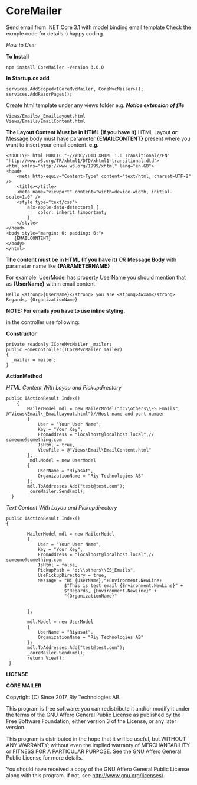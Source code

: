 
# CoreMailer

Send email from .NET Core 3.1 with model binding email template Check the exmple code for details :) happy coding.

*How to Use:*

**To Install**

    npm install CoreMailer -Version 3.0.0

**In Startup.cs add**

    services.AddScoped<ICoreMvcMailer, CoreMvcMailer>();
    services.AddRazorPages();
    
Create html template under any views folder e.g. ***Notice extension of file***

    Views/Emails/_EmailLayout.html
    Views/Emails/EmailContent.html
**The Layout Content Must be in HTML (If you have it)**
HTML Layout **or** Message body  must have parameter **{EMAILCONTENT}** present where you want to insert your email content. **e.g.**

    <!DOCTYPE html PUBLIC "-//W3C//DTD XHTML 1.0 Transitional//EN" "http://www.w3.org/TR/xhtml1/DTD/xhtml1-transitional.dtd">
    <html xmlns="http://www.w3.org/1999/xhtml" lang="en-GB">
    <head>
        <meta http-equiv="Content-Type" content="text/html; charset=UTF-8" />
        <title></title>
        <meta name="viewport" content="width=device-width, initial-scale=1.0" />    
        <style type="text/css">
            a[x-apple-data-detectors] {
                color: inherit !important;
            }
        </style>
    </head>
    <body style="margin: 0; padding: 0;">
       {EMAILCONTENT}
    </body>
    </html>

**The content must be in HTML (If you have it)** *OR* **Message Body** with parameter name like **{PARAMETERNAME}** 

For example: UserModel has property UserName you should mention that as **{UserName}** within email content

    Hello <strong>{UserName}</strong> you are <strong>Awxam</strong> Regards, {OrganizationName}

**NOTE: For emails you have to use inline styling.**

in the controller use following:

**Constructor**

    private readonly ICoreMvcMailer _mailer;
    public HomeController(ICoreMvcMailer mailer)
    {
      _mailer = mailer;
    }

**ActionMethod**

*HTML Content With Layou and Pickupdirectory*

    public IActionResult Index()
        {
	        MailerModel mdl = new MailerModel("d:\\others\\ES_Emails", @"Views\Email\_EmailLayout.html")//Host name and port number
            {
                User = "Your User Name",
                Key = "Your Key",
                FromAddress = "localhost@localhost.local",// someone@something.com
                IsHtml = true,
                ViewFile = @"Views\Email\EmailContent.html"
            };
             mdl.Model = new UserModel
            {
                UserName = "Riyasat",
                OrganizationName = "Riy Technologies AB"
            };
            mdl.ToAddresses.Add("test@test.com");
            _coreMailer.Send(mdl);
      }  

*Text Content With Layou and Pickupdirectory*

    public IActionResult Index()
    {

            MailerModel mdl = new MailerModel
            {
                User = "Your User Name",
                Key = "Your Key",
                FromAddress = "localhost@localhost.local",// someone@something.com
                IsHtml = false,
                PickupPath = "d:\\others\\ES_Emails",
                UsePickupDirectory = true,
                Message = "Hi {UserName},"+Environment.NewLine+
                          $"This is test email {Environment.NewLine}" +
                          $"Regards, {Environment.NewLine}" +
                          "{OrganizationName}"


            };

            mdl.Model = new UserModel
            {
                UserName = "Riyasat",
                OrganizationName = "Riy Technologies AB"
            };
            mdl.ToAddresses.Add("test@test.com");
            _coreMailer.Send(mdl);
            return View();
     }


**LICENSE**

**CORE MAILER**

Copyright (C) Since 2017, Riy Technologies AB.  

This program is free software: you can redistribute it and/or modify
it under the terms of the GNU Affero General Public License as published by
the Free Software Foundation, either version 3 of the License, or any later version.

This program is distributed in the hope that it will be useful,
but WITHOUT ANY WARRANTY; without even the implied warranty of
MERCHANTABILITY or FITNESS FOR A PARTICULAR PURPOSE.  See the
GNU Affero General Public License for more details.

You should have received a copy of the GNU Affero General Public License
along with this program.  If not, see <http://www.gnu.org/licenses/>.
